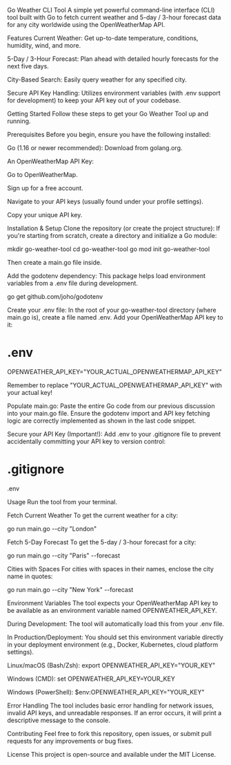 Go Weather CLI Tool
A simple yet powerful command-line interface (CLI) tool built with Go to fetch current weather and 5-day / 3-hour forecast data for any city worldwide using the OpenWeatherMap API.

Features
Current Weather: Get up-to-date temperature, conditions, humidity, wind, and more.

5-Day / 3-Hour Forecast: Plan ahead with detailed hourly forecasts for the next five days.

City-Based Search: Easily query weather for any specified city.

Secure API Key Handling: Utilizes environment variables (with .env support for development) to keep your API key out of your codebase.

Getting Started
Follow these steps to get your Go Weather Tool up and running.

Prerequisites
Before you begin, ensure you have the following installed:

Go (1.16 or newer recommended): Download from golang.org.

An OpenWeatherMap API Key:

Go to OpenWeatherMap.

Sign up for a free account.

Navigate to your API keys (usually found under your profile settings).

Copy your unique API key.

Installation & Setup
Clone the repository (or create the project structure):
If you're starting from scratch, create a directory and initialize a Go module:

mkdir go-weather-tool
cd go-weather-tool
go mod init go-weather-tool

Then create a main.go file inside.

Add the godotenv dependency:
This package helps load environment variables from a .env file during development.

go get github.com/joho/godotenv

Create your .env file:
In the root of your go-weather-tool directory (where main.go is), create a file named .env.
Add your OpenWeatherMap API key to it:

# .env
OPENWEATHER_API_KEY="YOUR_ACTUAL_OPENWEATHERMAP_API_KEY"

Remember to replace "YOUR_ACTUAL_OPENWEATHERMAP_API_KEY" with your actual key!

Populate main.go:
Paste the entire Go code from our previous discussion into your main.go file. Ensure the godotenv import and API key fetching logic are correctly implemented as shown in the last code snippet.

Secure your API Key (Important!):
Add .env to your .gitignore file to prevent accidentally committing your API key to version control:

# .gitignore
.env

Usage
Run the tool from your terminal.

Fetch Current Weather
To get the current weather for a city:

go run main.go --city "London"

Fetch 5-Day Forecast
To get the 5-day / 3-hour forecast for a city:

go run main.go --city "Paris" --forecast

Cities with Spaces
For cities with spaces in their names, enclose the city name in quotes:

go run main.go --city "New York" --forecast

Environment Variables
The tool expects your OpenWeatherMap API key to be available as an environment variable named OPENWEATHER_API_KEY.

During Development: The tool will automatically load this from your .env file.

In Production/Deployment: You should set this environment variable directly in your deployment environment (e.g., Docker, Kubernetes, cloud platform settings).

Linux/macOS (Bash/Zsh): export OPENWEATHER_API_KEY="YOUR_KEY"

Windows (CMD): set OPENWEATHER_API_KEY=YOUR_KEY

Windows (PowerShell): $env:OPENWEATHER_API_KEY="YOUR_KEY"

Error Handling
The tool includes basic error handling for network issues, invalid API keys, and unreadable responses. If an error occurs, it will print a descriptive message to the console.

Contributing
Feel free to fork this repository, open issues, or submit pull requests for any improvements or bug fixes.

License
This project is open-source and available under the MIT License.